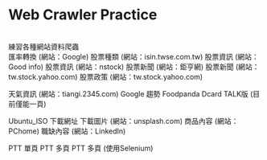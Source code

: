 # Web Crawler Practice
<br>
練習各種網站資料爬蟲
<br>
匯率轉換 (網站：Google) 
股票種類 (網站：isin.twse.com.tw)
股票資訊 (網站：Good info)
股票資訊 (網站：nstock)
股票新聞 (網站：鉅亨網)
股票新聞 (網站：tw.stock.yahoo.com)
股票政策 (網站：tw.stock.yahoo.com)

天氣資訊 (網站：tiangi.2345.com)
Google 趨勢
Foodpanda
Dcard TALK版 (目前僅能一頁)

Ubuntu_ISO 下載網址
下載圖片 (網站：unsplash.com)
商品內容 (網站：PChome)
職缺內容 (網站：LinkedIn)

PTT 單頁
PTT 多頁
PTT 多頁 (使用Selenium)
